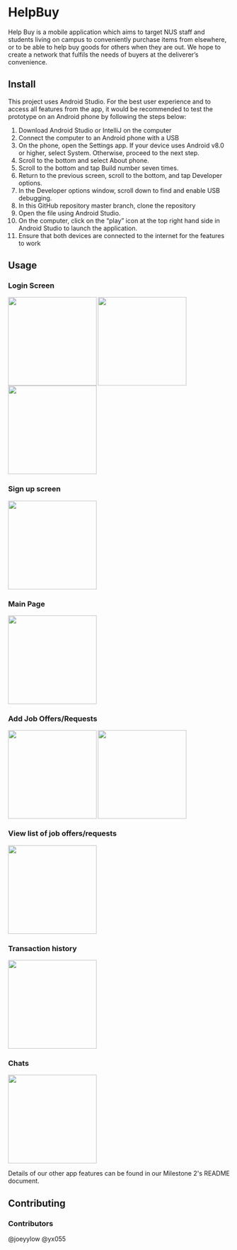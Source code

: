 # HelpBuy
Help Buy is a mobile application which aims to target NUS staff and students living on campus to conveniently purchase items from elsewhere, or to be able to help buy goods for others when they are out. We hope to create a network that fulfils the needs of buyers at the deliverer’s convenience.

## Install 
This project uses Android Studio. For the best user experience and to access all features from the app, it would be recommended to test the prototype on an Android phone by following the steps below:

1. Download Android Studio or IntelliJ on the computer
2. Connect the computer to an Android phone with a USB
3. On the phone, open the Settings app. If your device uses Android v8.0 or higher, select System. Otherwise, proceed to the next step.
4. Scroll to the bottom and select About phone.
5. Scroll to the bottom and tap Build number seven times.
6. Return to the previous screen, scroll to the bottom, and tap Developer options.
7. In the Developer options window, scroll down to find and enable USB debugging.
8. In this GitHub repository master branch, clone the repository 
9. Open the file using Android Studio.
10. On the computer, click on the “play” icon at the top right hand side in Android Studio to launch the application.
11. Ensure that both devices are connected to the internet for the features to work

## Usage
### Login Screen 
<img align="left" src="https://user-images.githubusercontent.com/78250310/120108271-04d19a80-c197-11eb-9cfe-40bafa9552d7.png" width="200">
<img align="center" src="https://user-images.githubusercontent.com/78250310/120108267-0307d700-c197-11eb-9f84-066ddfa92c86.png" width="200">
<img src="https://user-images.githubusercontent.com/78250310/120108268-04390400-c197-11eb-9161-a6db22cdcc1f.png" width="200">

### Sign up screen
<img src="https://user-images.githubusercontent.com/78250310/123545770-6e3fcb80-d78c-11eb-93af-222cf6d6a8f9.png" width="200">

### Main Page
<img src="https://user-images.githubusercontent.com/78250310/123545777-7bf55100-d78c-11eb-8b90-f4b1bda24849.png" width="200">

### Add Job Offers/Requests
<img align="left" src="https://user-images.githubusercontent.com/78250310/123545792-8879a980-d78c-11eb-8757-1bf3bdbd72fd.png" width="200">
<img align="center" src="https://user-images.githubusercontent.com/78250310/123545795-89aad680-d78c-11eb-92d5-79ba4dde1789.png" width="200">

### View list of job offers/requests
<img src="https://user-images.githubusercontent.com/78250310/123545800-92031180-d78c-11eb-804d-d27deed5b470.png" width="200">

### Transaction history 
<img src="https://user-images.githubusercontent.com/78250310/123545818-9fb89700-d78c-11eb-82b7-0b6d43cca8d6.png" width="200">

### Chats
<img src="https://user-images.githubusercontent.com/78250310/123545822-a5ae7800-d78c-11eb-8f1e-b6e3ff9c0c70.png" width="200">

Details of our other app features can be found in our Milestone 2's README document.

## Contributing
### Contributors
@joeyylow
@yx055
